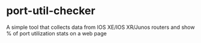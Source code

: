 # port-util-checker
A simple tool that collects data from IOS XE/IOS XR/Junos routers and show % of port utilization stats on a web page
